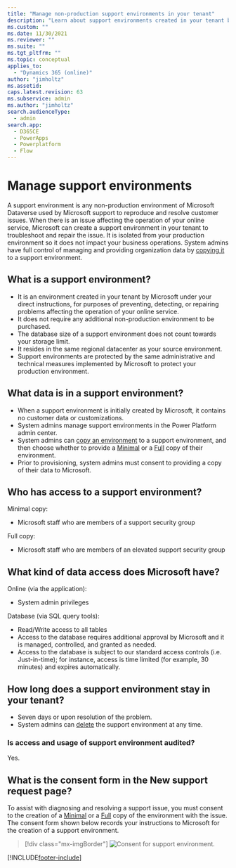 ```yaml
---
title: "Manage non-production support environments in your tenant"
description: "Learn about support environments created in your tenant by Microsoft to resolve customer issues. These non-production environments are managed by system admins."
ms.custom: ""
ms.date: 11/30/2021
ms.reviewer: ""
ms.suite: ""
ms.tgt_pltfrm: ""
ms.topic: conceptual
applies_to: 
  - "Dynamics 365 (online)"
author: "jimholtz"
ms.assetid: 
caps.latest.revision: 63
ms.subservice: admin
ms.author: "jimholtz"
search.audienceType: 
  - admin
search.app:
  - D365CE
  - PowerApps
  - Powerplatform
  - Flow
---
```


# Manage support environments

A support environment is any non-production environment of Microsoft Dataverse used by Microsoft support to reproduce and resolve customer issues. When there is an issue affecting the operation of your online service, Microsoft can create a support environment in your tenant to troubleshoot and repair the issue.  It is isolated from your production environment so it does not impact your business operations. System admins have full control of managing and providing organization data by [copying it](copy-environment.md) to a support environment. 

## What is a support environment?

- It is an environment created in your tenant by Microsoft under your direct instructions, for purposes of preventing, detecting, or repairing problems affecting the operation of your online service.
- It does not require any additional non-production environment to be purchased.
- The database size of a support environment does not count towards your storage limit.
- It resides in the same regional datacenter as your source environment. 
- Support environments are protected by the same administrative and technical measures implemented by Microsoft to protect your production environment. 

## What data is in a support environment?

- When a support environment is initially created by Microsoft, it contains no customer data or customizations.
- System admins manage support environments in the Power Platform admin center.
- System admins can [copy an environment](copy-environment.md) to a support environment, and then choose whether to provide a [Minimal](copy-environment.md#copy-over-customizations-and-schemas-only) or a [Full](copy-environment.md#copy-over-everything) copy of their environment.  
- Prior to provisioning, system admins must consent to providing a copy of their data to Microsoft.

## Who has access to a support environment?

Minimal copy:

-  Microsoft staff who are members of a support security group

Full copy:

-  Microsoft staff who are members of an elevated support security group

## What kind of data access does Microsoft have?

Online (via the application):

-  System admin privileges

Database (via SQL query tools):

-  Read/Write access to all tables
-  Access to the database requires additional approval by Microsoft and it is managed, controlled, and granted as needed.
-  Access to the database is subject to our standard access controls (i.e. Just-in-time); for instance, access is time limited (for example, 30 minutes) and expires automatically.

## How long does a support environment stay in your tenant?

- Seven days or upon resolution of the problem.
- System admins can [delete](delete-environment.md) the support environment at any time.

### Is access and usage of support environment audited?

Yes.

## What is the consent form in the New support request page?

To assist with diagnosing and resolving a support issue, you must consent to the creation of a [Minimal](copy-environment.md#copy-over-everything) or a [Full](copy-environment.md#copy-over-customizations-and-schemas-only) copy of the environment with the issue. The consent form shown below records your instructions to Microsoft for the creation of a support environment. 

> [!div class="mx-imgBorder"] 
> ![Consent for support environment.](./media/consent-support-environment.png "Consent for support environment")


[!INCLUDE[footer-include](../includes/footer-banner.md)]
